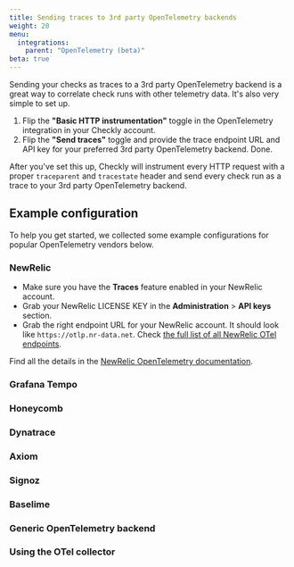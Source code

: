 ```yaml
---
title: Sending traces to 3rd party OpenTelemetry backends
weight: 20
menu:
  integrations:
    parent: "OpenTelemetry (beta)"
beta: true
---
```


Sending your checks as traces to a 3rd party OpenTelemetry backend is a great way to correlate check runs with other 
telemetry data. It's also very simple to set up.

1. Flip the **"Basic HTTP instrumentation"** toggle in the OpenTelemetry integration in your Checkly account.
2. Flip the **"Send traces"** toggle and provide the trace endpoint URL and API key for your preferred 3rd party OpenTelemetry 
backend. Done.

After you've set this up, Checkly will instrument every HTTP request with a proper `traceparent` and `tracestate` header
and send every check run as a trace to your 3rd party OpenTelemetry backend.

## Example configuration

To help you get started, we collected some example configurations for popular OpenTelemetry vendors below.

### NewRelic

- Make sure you have the **Traces** feature enabled in your NewRelic account.
- Grab your NewRelic LICENSE KEY in the **Administration** > **API keys** section.
- Grab the right endpoint URL for your NewRelic account. It should look like `https://otlp.nr-data.net`. Check [the full list of all NewRelic OTel endpoints](https://docs.newrelic.com/docs/more-integrations/open-source-telemetry-integrations/opentelemetry/get-started/opentelemetry-set-up-your-app/#ports-and-endpoints).

Find all the details in the [NewRelic OpenTelemetry documentation](https://docs.newrelic.com/docs/more-integrations/open-source-telemetry-integrations/opentelemetry/get-started/opentelemetry-set-up-your-app/).

### Grafana Tempo

### Honeycomb

### Dynatrace

### Axiom

### Signoz

### Baselime

### Generic OpenTelemetry backend

### Using the OTel collector





